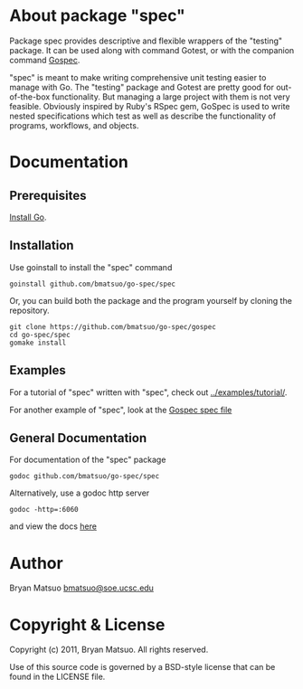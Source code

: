 About package "spec"
=============

Package spec provides descriptive and flexible wrappers of the "testing"
package. It can be used along with command Gotest, or with the companion
command [Gospec](https://github.com/bmatsuo/go-spec/tree/master/gospec#readme).

"spec" is meant to make writing comprehensive unit testing easier to manage
with Go. The "testing" package and Gotest are pretty good for out-of-the-box
functionality. But managing a large project with them is not very feasible.
Obviously inspired by Ruby's RSpec gem, GoSpec is used to write nested
specifications which test as well as describe the functionality of programs,
workflows, and objects.

Documentation
=============

Prerequisites
-------------

[Install Go](http://golang.org/doc/install.html). 

Installation
-------------

Use goinstall to install the "spec" command

    goinstall github.com/bmatsuo/go-spec/spec

Or, you can build both the package and the program yourself by cloning the repository.

    git clone https://github.com/bmatsuo/go-spec/gospec
    cd go-spec/spec
    gomake install

Examples
--------

For a tutorial of "spec" written with "spec", check out
[../examples/tutorial/](https://github.com/bmatsuo/go-spec/tree/master/examples/tutorial#readme).

For another example of "spec", look at the
[Gospec spec file](https://github.com/bmatsuo/go-spec/tree/master/gospec/spec/main_spec.go)

General Documentation
---------------------

For documentation of the "spec" package

    godoc github.com/bmatsuo/go-spec/spec

Alternatively, use a godoc http server

    godoc -http=:6060

and view the docs [here](http://localhost:6060/pkg/github.com/bmatsuo/go-spec/spec)

Author
======

Bryan Matsuo <bmatsuo@soe.ucsc.edu>

Copyright & License
===================

Copyright (c) 2011, Bryan Matsuo.
All rights reserved.

Use of this source code is governed by a BSD-style license that can be
found in the LICENSE file.
